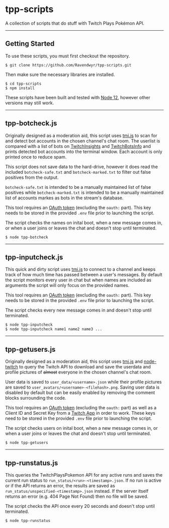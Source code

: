# tpp-scripts
A collection of scripts that do stuff with Twitch Plays Pokémon API.

***

## Getting Started

To use these scripts, you must first checkout the repository.

    $ git clone https://github.com/Ravendwyr/tpp-scripts.git

Then make sure the necessary libraries are installed.

    $ cd tpp-scripts
    $ npm install

These scripts have been built and tested with [Node 12](https://nodejs.org/dist/latest-v12.x/), however other versions may still work.

***

## tpp-botcheck.js

Originally designed as a moderation aid, this script uses [tmi.js](https://www.npmjs.com/package/tmi.js) to scan for and detect bot accounts in the chosen channel's chat room.  The userlist is compared with a list of bots on [TwitchInsights](https://twitchinsights.net/bots) and [TwitchBotsInfo](https://twitchbots.info/bots) and prints detected bot accounts into the terminal window.  Each account is only printed once to reduce spam.

This script does not save data to the hard-drive, however it does read the included `botcheck-safe.txt` and `botcheck-marked.txt` to filter out false positives from the output.

`botcheck-safe.txt` is intended to be a manually maintained list of false positives while `botcheck-marked.txt` is intended to be a manually maintained list of accounts markes as bots in the stream's database.

This tool requires an [OAuth token](https://twitchapps.com/tmi/) (excluding the `oauth:` part).  This key needs to be stored in the provided `.env` file prior to launching the script.

The script checks the names on inital boot, when a new message comes in, or when a user joins or leaves the chat and doesn't stop until terminated.

    $ node tpp-botcheck

***

## tpp-inputcheck.js

This quick and dirty script uses [tmi.js](https://www.npmjs.com/package/tmi.js) to connect to a channel and keeps track of how much time has passed between a user's messages.  By default the script monitors every user in chat but when names are included as arguments the script will only focus on the provided names.

This tool requires an [OAuth token](https://twitchapps.com/tmi/) (excluding the `oauth:` part).  This key needs to be stored in the provided `.env` file prior to launching the script.

The script checks every new message comes in and doesn't stop until terminated.

    $ node tpp-inputcheck
    $ node tpp-inputcheck name1 name2 name3 ...

***

## tpp-getusers.js

Originally designed as a moderation aid, this script uses [tmi.js](https://www.npmjs.com/package/tmi.js) and [node-twitch](https://www.npmjs.com/package/node-twitch) to query the Twitch API to download and save the userdata and profile pictures of ~~almost~~ everyone in the chosen channel's chat room.

User data is saved to `user_data/<username>.json` while their profile pictures are saved to `user_avatars/<username>-<filehash>.png`.  Saving user data is disabled by default but can be easily enabled by removing the comment blocks surrounding the code.

This tool requires an [OAuth token](https://twitchapps.com/tmi/) (excluding the `oauth:` part) as well as a Client ID and Secret Key from a [Twitch App](https://dev.twitch.tv/console) in order to work.  These keys need to be stored in the provided `.env` file prior to launching the script.

The script checks users on inital boot, when a new message comes in, or when a user joins or leaves the chat and doesn't stop until terminated.

    $ node tpp-getusers

***

## tpp-runstatus.js

This queries the TwitchPlaysPokemon API for any active runs and saves the current run status to `run_status/<run>-<timestamp>.json`.  If no run is active or if the API returns an error, the results are saved as `run_status/unspecified-<timestamp>.json` instead.  If the server itself returns an error (e.g. 404 Page Not Found) then no file will be saved.

The script checks the API once every 20 seconds and doesn't stop until terminated.

    $ node tpp-runstatus
